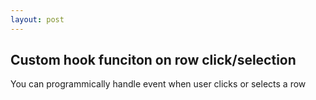 ```yaml
---
layout: post
---
```

## Custom hook funciton on row click/selection
You can programmically handle event when user clicks or selects a row

